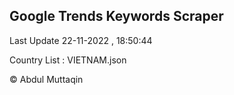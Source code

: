 

## Google Trends Keywords Scraper 
 
Last Update 22-11-2022 , 18:50:44

Country List :
VIETNAM.json



© Abdul Muttaqin 
